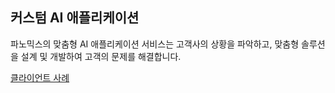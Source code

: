 ## 커스텀 AI 애플리케이션

파노믹스의 맞춤형 AI 애플리케이션 서비스는 고객사의 상황을 파악하고, 맞춤형 솔루션을 설계 및 개발하여 고객의 문제를 해결합니다.

<a href="../clientcases" class="next-step">
    클라이언트 사례
</a>
